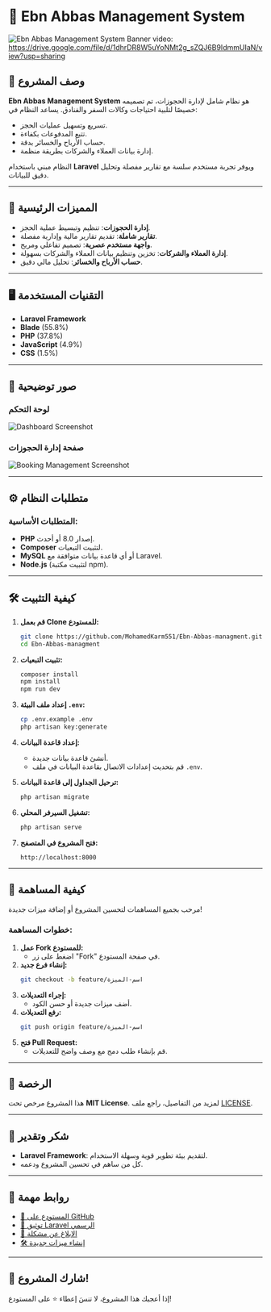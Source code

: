 # 🌟 Ebn Abbas Management System

![Ebn Abbas Management System Banner]((https://drive.google.com/file/d/1YCrnc1IDHIRglcxc_6AL60vXLbqjdolq/view?usp=sharing))
video: https://drive.google.com/file/d/1dhrDR8W5uYoNMt2g_sZQJ6B9IdmmUIaN/view?usp=sharing

## 📝 وصف المشروع
**Ebn Abbas Management System** هو نظام شامل لإدارة الحجوزات، تم تصميمه خصيصًا لتلبية احتياجات وكالات السفر والفنادق. يساعد النظام في:
- تسريع وتسهيل عمليات الحجز.
- تتبع المدفوعات بكفاءة.
- حساب الأرباح والخسائر بدقة.
- إدارة بيانات العملاء والشركات بطريقة منظمة.

النظام مبني باستخدام **Laravel** ويوفر تجربة مستخدم سلسة مع تقارير مفصلة وتحليل دقيق للبيانات.

---

## 🚀 المميزات الرئيسية
- **إدارة الحجوزات**: تنظيم وتبسيط عملية الحجز.
- **تقارير شاملة**: تقديم تقارير مالية وإدارية مفصلة.
- **واجهة مستخدم عصرية**: تصميم تفاعلي ومريح.
- **إدارة العملاء والشركات**: تخزين وتنظيم بيانات العملاء والشركات بسهولة.
- **حساب الأرباح والخسائر**: تحليل مالي دقيق.

---

## 🖥️ التقنيات المستخدمة
- **Laravel Framework**
- **Blade** (55.8%)
- **PHP** (37.8%)
- **JavaScript** (4.9%)
- **CSS** (1.5%)

---

## 📸 صور توضيحية
### لوحة التحكم
![Dashboard Screenshot](https://via.placeholder.com/800x400?text=Dashboard+Screenshot)

### صفحة إدارة الحجوزات
![Booking Management Screenshot](https://via.placeholder.com/800x400?text=Booking+Management+Screenshot)

---

## ⚙️ متطلبات النظام
### المتطلبات الأساسية:
- **PHP** إصدار 8.0 أو أحدث.
- **Composer** لتثبيت التبعيات.
- **MySQL** أو أي قاعدة بيانات متوافقة مع Laravel.
- **Node.js** (لتثبيت مكتبة npm).

---

## 🛠️ كيفية التثبيت
1. **قم بعمل Clone للمستودع:**
   ```bash
   git clone https://github.com/MohamedKarm551/Ebn-Abbas-managment.git
   cd Ebn-Abbas-managment
   ```

2. **تثبيت التبعيات:**
   ```bash
   composer install
   npm install
   npm run dev
   ```

3. **إعداد ملف البيئة `.env`:**
   ```bash
   cp .env.example .env
   php artisan key:generate
   ```

4. **إعداد قاعدة البيانات:**
   - أنشئ قاعدة بيانات جديدة.
   - قم بتحديث إعدادات الاتصال بقاعدة البيانات في ملف `.env`.

5. **ترحيل الجداول إلى قاعدة البيانات:**
   ```bash
   php artisan migrate
   ```

6. **تشغيل السيرفر المحلي:**
   ```bash
   php artisan serve
   ```

7. **فتح المشروع في المتصفح:**
   ```
   http://localhost:8000
   ```
---

## 🤝 كيفية المساهمة
مرحب بجميع المساهمات لتحسين المشروع أو إضافة ميزات جديدة!  
### خطوات المساهمة:
1. **عمل Fork للمستودع:**
   - اضغط على زر "Fork" في صفحة المستودع.
2. **إنشاء فرع جديد:**
   ```bash
   git checkout -b feature/اسم-الميزة
   ```
3. **إجراء التعديلات:**
   - أضف ميزات جديدة أو حسن الكود.
4. **رفع التعديلات:**
   ```bash
   git push origin feature/اسم-الميزة
   ```
5. **فتح Pull Request:**
   - قم بإنشاء طلب دمج مع وصف واضح للتعديلات.

---

## 📜 الرخصة
هذا المشروع مرخص تحت **MIT License**. لمزيد من التفاصيل، راجع ملف [LICENSE](./LICENSE).

---

## 🙌 شكر وتقدير
- **Laravel Framework**: لتقديم بيئة تطوير قوية وسهلة الاستخدام.
- كل من ساهم في تحسين المشروع ودعمه.

---

## 🔗 روابط مهمة
- [📂 المستودع على GitHub](https://github.com/MohamedKarm551/Ebn-Abbas-managment)
- [📖 توثيق Laravel الرسمي](https://laravel.com/docs)
- [🐞 الإبلاغ عن مشكلة](https://github.com/MohamedKarm551/Ebn-Abbas-managment/issues/new)
- [🛠️ إنشاء ميزات جديدة](https://github.com/MohamedKarm551/Ebn-Abbas-managment/pulls)

---

## 🌟 شارك المشروع!
إذا أعجبك هذا المشروع، لا تنسَ إعطاء ⭐ على المستودع!
